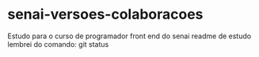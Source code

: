 # senai-versoes-colaboracoes
Estudo para o curso de programador front end do senai
readme de estudo 
lembrei do comando: git status
